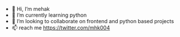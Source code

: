 - 👋 Hi, I’m mehak
- 🌱 I’m currently learning python 
- 💞️ I’m looking to collaborate on frontend and python based projects
- 📫 reach me https://twitter.com/mhk004

<!---
replicant004/replicant004 is a ✨ special ✨ repository because its `README.md` (this file) appears on your GitHub profile.
You can click the Preview link to take a look at your changes.
--->
